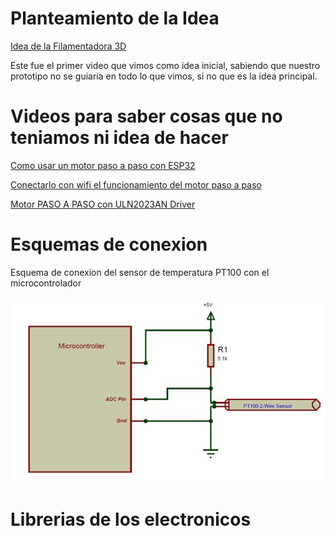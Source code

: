 # Planteamiento de la Idea 

[Idea de la Filamentadora 3D](https://youtu.be/36BITwMVMGE?si=6mY6h9IGPmX1kqub)

Este fue el primer video que vimos como idea inicial, sabiendo que nuestro prototipo no se guiaria en todo lo que vimos, si no que es la idea principal.

# Videos para saber cosas que no teniamos ni idea de hacer 

[Como usar un motor paso a paso con ESP32](https://www.youtube.com/watch?v=MP3kUJ6SFCQ)

[Conectarlo con wifi el funcionamiento del motor paso a paso](https://www.youtube.com/watch?v=ysoVaclMy9Y)

[Motor PASO A PASO con ULN2023AN Driver](https://www.youtube.com/watch?v=wLdFx4Kgc4M)

# Esquemas de conexion

Esquema de conexion del sensor de temperatura PT100 con el microcontrolador 

![alt text](https://github.com/tobermudezl/ProyectoFilamentadora3D/blob/main/6.%20Referencias/sensortemp.jpg)

# Librerias de los electronicos


